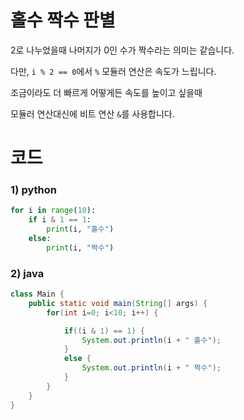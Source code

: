 # 홀수 짝수 판별

2로 나누었을때 나머지가 0인 수가 짝수라는 의미는 같습니다.

다만, `i % 2 == 0`에서 `%` 모듈러 연산은 속도가 느립니다.

조금이라도 더 빠르게 어떻게든 속도를 높이고 싶을때

모듈러 연산대신에 비트 연산 `&`를 사용합니다. 



# 코드
### 1) python
```python
for i in range(10):
    if i & 1 == 1: 
        print(i, "홀수")
    else: 
        print(i, "짝수")
```

### 2) java
```java
class Main {
    public static void main(String[] args) {
        for(int i=0; i<10; i++) {

            if((i & 1) == 1) {
                System.out.println(i + " 홀수");
            }
            else {
                System.out.println(i + " 짝수");
            }
        }
    }
}
```
